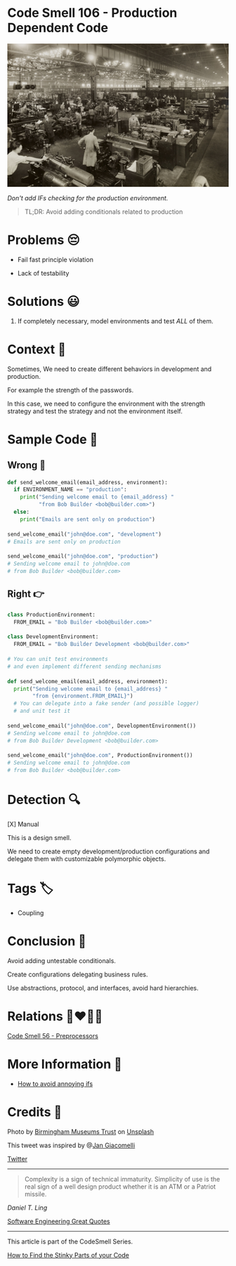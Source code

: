 # Code Smell 106 - Production Dependent Code

![Code Smell 106 - Production Dependent Code](Code%20Smell%20106%20-%20Production%20Dependent%20Code.jpg)

*Don't add IFs checking for the production environment.*

> TL;DR: Avoid adding conditionals related to production 

# Problems 😔 

- Fail fast principle violation

- Lack of testability

# Solutions 😃

1. If completely necessary, model environments and test *ALL* of them.

# Context 💬

Sometimes, We need to create different behaviors in development and production.

For example the strength of the passwords.

In this case, we need to configure the environment with the strength strategy and test the strategy and not the environment itself.

# Sample Code 📖

## Wrong 🚫

<!-- [Gist Url](https://gist.github.com/mcsee/2b00edcf1fded330263a4773b227cd06) -->

```python
def send_welcome_email(email_address, environment):
  if ENVIRONMENT_NAME == "production":
    print("Sending welcome email to {email_address} "
          "from Bob Builder <bob@builder.com>")
  else:
    print("Emails are sent only on production")
    
send_welcome_email("john@doe.com", "development")
# Emails are sent only on production

send_welcome_email("john@doe.com", "production")
# Sending welcome email to john@doe.com
# from Bob Builder <bob@builder.com>
```

## Right 👉

<!-- [Gist Url](https://gist.github.com/mcsee/4a598f416f01357597a072d75ba30a6f) -->

```python
class ProductionEnvironment:
  FROM_EMAIL = "Bob Builder <bob@builder.com>"

class DevelopmentEnvironment:
  FROM_EMAIL = "Bob Builder Development <bob@builder.com>"
  
# You can unit test environments
# and even implement different sending mechanisms

def send_welcome_email(email_address, environment):
  print("Sending welcome email to {email_address} "
        "from {environment.FROM_EMAIL}")
  # You can delegate into a fake sender (and possible logger)
  # and unit test it

send_welcome_email("john@doe.com", DevelopmentEnvironment())
# Sending welcome email to john@doe.com 
# from Bob Builder Development <bob@builder.com>

send_welcome_email("john@doe.com", ProductionEnvironment())
# Sending welcome email to john@doe.com 
# from Bob Builder <bob@builder.com>
```

# Detection 🔍

[X] Manual

This is a design smell. 

We need to create empty development/production configurations and delegate them with customizable polymorphic objects.

# Tags 🏷️

- Coupling

# Conclusion 🏁

Avoid adding untestable conditionals. 

Create configurations delegating business rules.

Use abstractions, protocol, and interfaces, avoid hard hierarchies.

# Relations 👩‍❤️‍💋‍👨

[Code Smell 56 - Preprocessors](https://github.com/mcsee/Software-Design-Articles/tree/main/Articles/Code%20Smells/Code%20Smell%2056%20-%20Preprocessors/readme.md)

# More Information 📕

- [How to avoid annoying ifs](https://github.com/mcsee/Software-Design-Articles/tree/main/Articles/Theory/How%20to%20Get%20Rid%20of%20Annoying%20IFs%20Forever/readme.md)

# Credits 🙏

Photo by [Birmingham Museums Trust](https://unsplash.com/@birminghammuseumstrust) on [Unsplash](https://unsplash.com/s/photos/production-line)
  
This tweet was inspired by @[Jan Giacomelli](@jangia)

[Twitter](https://x.com/1462469614177173505)

* * *

> Complexity is a sign of technical immaturity. Simplicity of use is the real sign of a well design product whether it is an ATM or a Patriot missile.

_Daniel T. Ling_
 
[Software Engineering Great Quotes](https://github.com/mcsee/Software-Design-Articles/tree/main/Articles/Quotes/Software%20Engineering%20Great%20Quotes/readme.md)

* * *

This article is part of the CodeSmell Series.

[How to Find the Stinky Parts of your Code](https://github.com/mcsee/Software-Design-Articles/tree/main/Articles/Code%20Smells/How%20to%20Find%20the%20Stinky%20parts%20of%20your%20Code/readme.md)